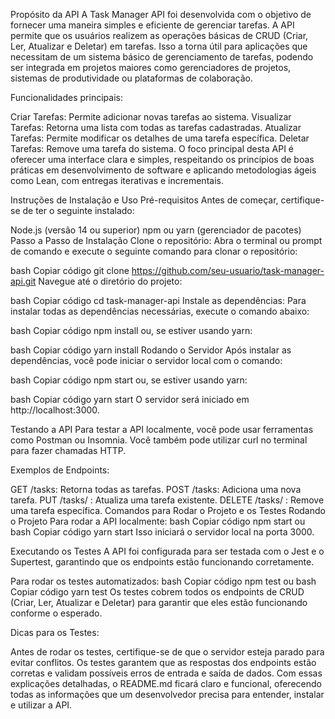 Propósito da API
A Task Manager API foi desenvolvida com o objetivo de fornecer uma maneira simples e eficiente de gerenciar tarefas. A API permite que os usuários realizem as operações básicas de CRUD (Criar, Ler, Atualizar e Deletar) em tarefas. Isso a torna útil para aplicações que necessitam de um sistema básico de gerenciamento de tarefas, podendo ser integrada em projetos maiores como gerenciadores de projetos, sistemas de produtividade ou plataformas de colaboração.

Funcionalidades principais:

Criar Tarefas: Permite adicionar novas tarefas ao sistema.
Visualizar Tarefas: Retorna uma lista com todas as tarefas cadastradas.
Atualizar Tarefas: Permite modificar os detalhes de uma tarefa específica.
Deletar Tarefas: Remove uma tarefa do sistema.
O foco principal desta API é oferecer uma interface clara e simples, respeitando os princípios de boas práticas em desenvolvimento de software e aplicando metodologias ágeis como Lean, com entregas iterativas e incrementais.

Instruções de Instalação e Uso
Pré-requisitos
Antes de começar, certifique-se de ter o seguinte instalado:

Node.js (versão 14 ou superior)
npm ou yarn (gerenciador de pacotes)
Passo a Passo de Instalação
Clone o repositório: Abra o terminal ou prompt de comando e execute o seguinte comando para clonar o repositório:

bash
Copiar código
git clone https://github.com/seu-usuario/task-manager-api.git
Navegue até o diretório do projeto:

bash
Copiar código
cd task-manager-api
Instale as dependências: Para instalar todas as dependências necessárias, execute o comando abaixo:

bash
Copiar código
npm install
ou, se estiver usando yarn:

bash
Copiar código
yarn install
Rodando o Servidor
Após instalar as dependências, você pode iniciar o servidor local com o comando:

bash
Copiar código
npm start
ou, se estiver usando yarn:

bash
Copiar código
yarn start
O servidor será iniciado em http://localhost:3000.

Testando a API
Para testar a API localmente, você pode usar ferramentas como Postman ou Insomnia. Você também pode utilizar curl no terminal para fazer chamadas HTTP.

Exemplos de Endpoints:

GET /tasks: Retorna todas as tarefas.
POST /tasks: Adiciona uma nova tarefa.
PUT /tasks/
: Atualiza uma tarefa existente.
DELETE /tasks/
: Remove uma tarefa específica.
Comandos para Rodar o Projeto e os Testes
Rodando o Projeto
Para rodar a API localmente:
bash
Copiar código
npm start
ou
bash
Copiar código
yarn start
Isso iniciará o servidor local na porta 3000.

Executando os Testes
A API foi configurada para ser testada com o Jest e o Supertest, garantindo que os endpoints estão funcionando corretamente.

Para rodar os testes automatizados:
bash
Copiar código
npm test
ou
bash
Copiar código
yarn test
Os testes cobrem todos os endpoints de CRUD (Criar, Ler, Atualizar e Deletar) para garantir que eles estão funcionando conforme o esperado.

Dicas para os Testes:

Antes de rodar os testes, certifique-se de que o servidor esteja parado para evitar conflitos.
Os testes garantem que as respostas dos endpoints estão corretas e validam possíveis erros de entrada e saída de dados.
Com essas explicações detalhadas, o README.md ficará claro e funcional, oferecendo todas as informações que um desenvolvedor precisa para entender, instalar e utilizar a API.






